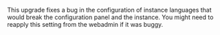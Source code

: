 This upgrade fixes a bug in the configuration of instance languages that would break the configuration panel and the instance.
You might need to reapply this setting from the webadmin if it was buggy.
